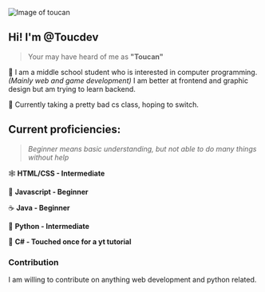 
![Image of toucan](https://cdn.discordapp.com/avatars/429767179333009418/8ecde9881ac1f164be0697639d5a35bf.png?size=160)

## Hi! I'm @Toucdev

> Your may have heard of me as **"Toucan"**

👋 I am a middle school student who is interested in computer programming. *(Mainly web and game development)*
I am better at frontend and graphic design but am trying to learn backend.

📓 Currently taking a pretty bad cs class, hoping to switch.

## Current proficiencies:

> *Beginner means basic understanding, but not able to do many things without help*

🕸️ **HTML/CSS - Intermediate** 

📜 **Javascript - Beginner** 

☕ **Java - Beginner** 

🐍 **Python - Intermediate** 

🌊 **C# - Touched once for a yt tutorial**

### Contribution

I am willing to contribute on anything web development and python related. 

<!---
Toucdev/Toucdev is a ✨ special ✨ repository because its `README.md` (this file) appears on your GitHub profile.
You can click the Preview link to take a look at your changes.
--->
